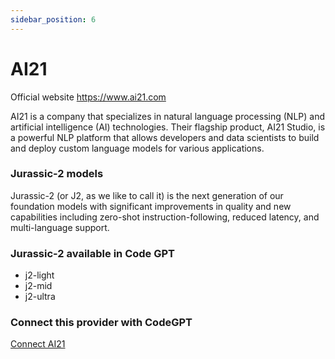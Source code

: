```yaml
---
sidebar_position: 6
---
```


# AI21

Official website https://www.ai21.com

AI21 is a company that specializes in natural language processing (NLP) and artificial intelligence (AI) technologies. Their flagship product, AI21 Studio, is a powerful NLP platform that allows developers and data scientists to build and deploy custom language models for various applications.


### Jurassic-2 models

Jurassic-2 (or J2, as we like to call it) is the next generation of our foundation models with significant improvements in quality and new capabilities including zero-shot instruction-following, reduced latency, and multi-language support.

### Jurassic-2 available in Code GPT
- j2-light
- j2-mid
- j2-ultra

### Connect this provider with CodeGPT

[Connect AI21](https://docs.codegpt.co/docs/tutorial-basics/installation#ai21)


